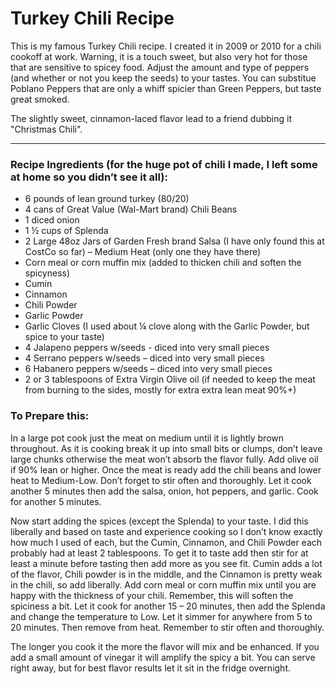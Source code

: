# Turkey Chili Recipe
This is my famous Turkey Chili recipe. I created it in 2009 or 2010 for a chili cookoff at work. Warning, it is a touch sweet, but also very hot for those that are sensitive to spicey food. Adjust the amount and type of peppers (and whether or not you keep the seeds) to your tastes. You can substitue Poblano Peppers that are only a whiff spicier than Green Peppers, but taste great smoked.

The slightly sweet, cinnamon-laced flavor lead to a friend dubbing it "Christmas Chili".

---

### Recipe Ingredients (for the huge pot of chili I made, I left some at home so you didn’t see it all):

- 6 pounds of lean ground turkey (80/20)
- 4 cans of Great Value (Wal-Mart brand) Chili Beans
- 1 diced onion
- 1 ½ cups of Splenda
- 2 Large 48oz Jars of Garden Fresh brand Salsa (I have only found this at CostCo so far) – Medium Heat (only one they have there)
- Corn meal or corn muffin mix (added to thicken chili and soften the spicyness)
- Cumin
- Cinnamon
- Chili Powder
- Garlic Powder
- Garlic Cloves (I used about ¼ clove along with the Garlic Powder, but spice to your taste)
- 4 Jalapeno peppers w/seeds - diced into very small pieces
- 4 Serrano peppers w/seeds – diced into very small pieces
- 6 Habanero peppers w/seeds – diced into very small pieces
- 2 or 3 tablespoons of Extra Virgin Olive oil (if needed to keep the meat from burning to the sides, mostly for extra extra lean meat 90%+)
 

### To Prepare this:

In a large pot cook just the meat on medium until it is lightly brown throughout. As it is cooking break it up into small bits or clumps, don’t leave large chunks otherwise the meat won’t absorb the flavor fully. Add olive oil if 90% lean or higher. Once the meat is ready add the chili beans and lower heat to Medium-Low. Don’t forget to stir often and thoroughly. Let it cook another 5 minutes then add the salsa, onion, hot peppers, and garlic. Cook for another 5 minutes.

Now start adding the spices (except the Splenda) to your taste. I did this liberally and based on taste and experience cooking so I don’t know exactly how much I used of each, but the Cumin, Cinnamon, and Chili Powder each probably had at least 2 tablespoons. To get it to taste add then stir for at least a minute before tasting then add more as you see fit. Cumin adds a lot of the flavor, Chili powder is in the middle, and the Cinnamon is pretty weak in the chili, so add liberally. Add corn meal or corn muffin mix until you are happy with the thickness of your chili. Remember, this will soften the spiciness a bit. Let it cook for another 15 – 20 minutes, then add the Splenda and change the temperature to Low. Let it simmer for anywhere from 5 to 20 minutes. Then remove from heat. Remember to stir often and thoroughly.

The longer you cook it the more the flavor will mix and be enhanced. If you add a small amount of vinegar it will amplify the spicy a bit. You can serve right away, but for best flavor results let it sit in the fridge overnight.
